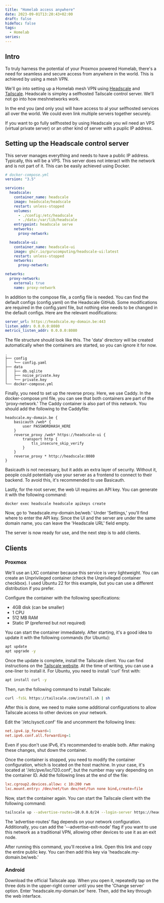 ```yaml
---
title: "Homelab access anywhere"
date: 2023-09-01T13:20:43+02:00
draft: false
hideToc: false
tags:
  - Homelab
series:
---
```


## Intro

To truly harness the potential of your Proxmox powered Homelab, there's a need for seamless and secure access from anywhere in the world. This is achieved by using a mesh VPN.

We'll go into setting up a Homelab mesh VPN using [Headscale](https://github.com/juanfont/headscale) and [Tailscale](https://tailscale.com/). Headscale is simpley a selfhosted Tailscale control server. We'll not go into how meshnetworks work.

In the end you (and only you) will have access to al your selfhosted services all over the world. We could even link multiple servers together securely.

If you want to go fully selfhosted by using Headscale you wil need an VPS (virtual private server) or an other kind of server with a puplic IP address.

## Setting up the Headscale control server

This server manages everything and needs to have a public IP address. Typically, this will be a VPS. This server does not interact with the network and is not part of it. This can be easily achieved using Docker.

```yml
# docker-compose.yml
version: "3.5"

services:
  headscale:
    container_name: headscale
    image: headscale/headscale
    restart: unless-stopped
    volumes:
      - ./config:/etc/headscale
      - ./data:/var/lib/headscale
    entrypoint: headscale serve
    networks:
      proxy-network:

  headscale-ui:
    container_name: headscale-ui
    image: ghcr.io/gurucomputing/headscale-ui:latest
    restart: unless-stopped
    networks:
      proxy-network:

networks:
  proxy-network:
    external: true
    name: proxy-network
```

In addition to the compose file, a config file is needed. You can find the default configs (config.yaml) on the Headscale GitHub. Some modifications are required in the config.yaml file, but nothing else needs to be changed in the default configs. Here are the relevant modifications:

```yaml
server_url: https://headscale.my-domain.be:443
listen_addr: 0.0.0.0:8080
metrics_listen_addr: 0.0.0.0:8080
```

The file structure should look like this. The 'data' directory will be created automatically when the containers are started, so you can ignore it for now.

```tree
.
├── config
│   └── config.yaml
├── data
│   ├── db.sqlite
│   ├── noise_private.key
│   └── private.key
└── docker-compose.yml
```

Finally, you need to set up the reverse proxy. Here, we use Caddy. In the docker-compose.yml file, you can see that both containers are part of the 'proxy-network.' The Caddy container is also part of this network. You should add the following to the Caddyfile:

```caddy
headscale.my-domain.be {
    basicauth /web* {
        user PASSWORDHASH_HERE
    }
    reverse_proxy /web* https://headscale-ui {
        transport http {
            tls_insecure_skip_verify
        }
    }
    reverse_proxy * http://headscale:8080
}
```

Basicauth is not necessary, but it adds an extra layer of security. Without it, people could potentially use your server as a frontend to connect to their backend. To avoid this, it's recommended to use Basicauth.

Lastly, for the root server, the web UI requires an API key. You can generate it with the following command:

```shell
docker exec headscale headscale apikeys create
```

Now, go to 'headscale.my-domain.be/web.' Under 'Settings,' you'll find where to enter the API key. Since the UI and the server are under the same domain name, you can leave the 'Headscale URL' field empty.

The server is now ready for use, and the next step is to add clients.

## Clients

### Proxmox

We'll use an LXC container because this service is very lightweight. You can create an Unprivileged container (check the Unprivileged container checkbox). I used Ubuntu 22 for this example, but you can use a different distribution if you prefer.

Configure the container with the following specifications:

- 4GB disk (can be smaller)
- 1 CPU
- 512 MB RAM
- Static IP (preferred but not required)

You can start the container immediately. After starting, it's a good idea to update it with the following commands (for Ubuntu):

```sh
apt update
apt upgrade -y
```

Once the update is complete, install the Tailscale client. You can find instructions on the [Tailscale website](https://tailscale.com/download/linux). At the time of writing, you can use a one-liner to install it. For Ubuntu, you need to install 'curl' first with:

```sh
apt install curl -y
```

Then, run the following command to install Tailscale:

```sh
curl -fsSL https://tailscale.com/install.sh | sh
```

After this is done, we need to make some additional configurations to allow Tailscale access to other devices on your network.

Edit the '/etc/sysctl.conf' file and uncomment the following lines:

```conf
net.ipv4.ip_forward=1
net.ipv6.conf.all.forwarding=1
```

Even if you don't use IPv6, it's recommended to enable both. After making these changes, shut down the container.

Once the container is stopped, you need to modify the container configuration, which is located on the host machine. In your case, it's located at '/etc/pve/lxc/120.conf', but the number may vary depending on the container ID. Add the following lines at the end of the file:

```conf
lxc.cgroup2.devices.allow: c 10:200 rwm
lxc.mount.entry: /dev/net/tun dev/net/tun none bind,create=file
```

Now, start the container again. You can start the Tailscale client with the following command:

```sh
tailscale up --advertise-routes=10.0.0.0/24 --login-server https://headscale.my-domain.be
```

The 'advertise-routes' flag depends on your network configuration. Additionally, you can add the '--advertise-exit-node' flag if you want to use this network as a traditional VPN, allowing other devices to use it as an exit node.

After running this command, you'll receive a link. Open this link and copy the entire public key. You can then add this key via 'headscale.my-domain.be/web.'

### Android

Download the official Tailscale app. When you open it, repeatedly tap on the three dots in the upper-right corner until you see the 'Change server' option. Enter 'headscale.my-domain.be' here. Then, add the key through the web interface.
